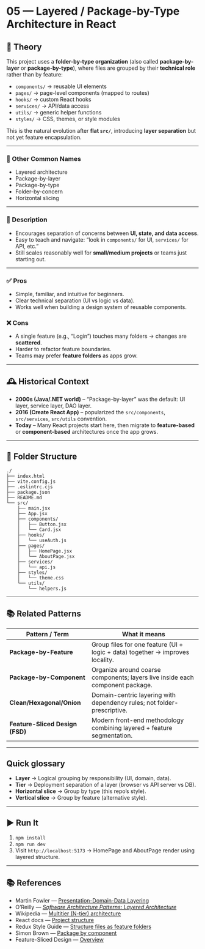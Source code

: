 # 05 — Layered / Package-by-Type Architecture in React

## 🧠 Theory

This project uses a **folder-by-type organization** (also called **package-by-layer** or **package-by-type**),
where files are grouped by their **technical role** rather than by feature:

- `components/` → reusable UI elements
- `pages/` → page-level components (mapped to routes)
- `hooks/` → custom React hooks
- `services/` → API/data access
- `utils/` → generic helper functions
- `styles/` → CSS, themes, or style modules

This is the natural evolution after **flat `src/`**, introducing **layer separation** but not yet feature encapsulation.

---

### 📜 Other Common Names

- Layered architecture
- Package-by-layer
- Package-by-type
- Folder-by-concern
- Horizontal slicing

---

### 📌 Description

- Encourages separation of concerns between **UI, state, and data access**.
- Easy to teach and navigate: “look in `components/` for UI, `services/` for API, etc.”
- Still scales reasonably well for **small/medium projects** or teams just starting out.

---

### ✅ Pros

- Simple, familiar, and intuitive for beginners.
- Clear technical separation (UI vs logic vs data).
- Works well when building a design system of reusable components.

### ❌ Cons

- A single feature (e.g., “Login”) touches many folders → changes are **scattered**.
- Harder to refactor feature boundaries.
- Teams may prefer **feature folders** as apps grow.

---

## 🕰️ Historical Context

- **2000s (Java/.NET world)** – “Package-by-layer” was the default: UI layer, service layer, DAO layer.
- **2016 (Create React App)** – popularized the `src/components`, `src/services`, `src/utils` convention.
- **Today** – Many React projects start here, then migrate to **feature-based** or **component-based** architectures once the app grows.

---

## 📁 Folder Structure

```
./
├── index.html
├── vite.config.js
├── .eslintrc.cjs
├── package.json
├── README.md
└── src/
    ├── main.jsx
    ├── App.jsx
    ├── components/
    │   ├── Button.jsx
    │   └── Card.jsx
    ├── hooks/
    │   └── useAuth.js
    ├── pages/
    │   ├── HomePage.jsx
    │   └── AboutPage.jsx
    ├── services/
    │   └── api.js
    ├── styles/
    │   └── theme.css
    └── utils/
        └── helpers.js
```

---

## 📚 Related Patterns

| Pattern / Term                  | What it means                                                                 |
| ------------------------------- | ----------------------------------------------------------------------------- |
| **Package-by-Feature**          | Group files for one feature (UI + logic + data) together → improves locality. |
| **Package-by-Component**        | Organize around coarse components; layers live inside each component package. |
| **Clean/Hexagonal/Onion**       | Domain-centric layering with dependency rules; not folder-prescriptive.       |
| **Feature-Sliced Design (FSD)** | Modern front-end methodology combining layered + feature segmentation.        |

---

## Quick glossary

- **Layer** → Logical grouping by responsibility (UI, domain, data).
- **Tier** → Deployment separation of a layer (browser vs API server vs DB).
- **Horizontal slice** → Group by type (this repo’s style).
- **Vertical slice** → Group by feature (alternative style).

---

## ▶️ Run It

1. `npm install`
2. `npm run dev`
3. Visit `http://localhost:5173` → HomePage and AboutPage render using layered structure.

---

## 📚 References

- Martin Fowler — [Presentation-Domain-Data Layering](https://martinfowler.com/bliki/PresentationDomainDataLayering.html)
- O’Reilly — [_Software Architecture Patterns: Layered Architecture_](https://www.oreilly.com/library/view/software-architecture-patterns/9781098134280/ch03.html)
- Wikipedia — [Multitier (N-tier) architecture](https://en.wikipedia.org/wiki/Multitier_architecture)
- React docs — [Project structure](https://react.dev/learn/project-structure)
- Redux Style Guide — [Structure files as feature folders](https://redux.js.org/style-guide/)
- Simon Brown — [Package by component](https://dzone.com/articles/package-component-and)
- Feature-Sliced Design — [Overview](https://feature-sliced.design/docs/get-started/overview)
